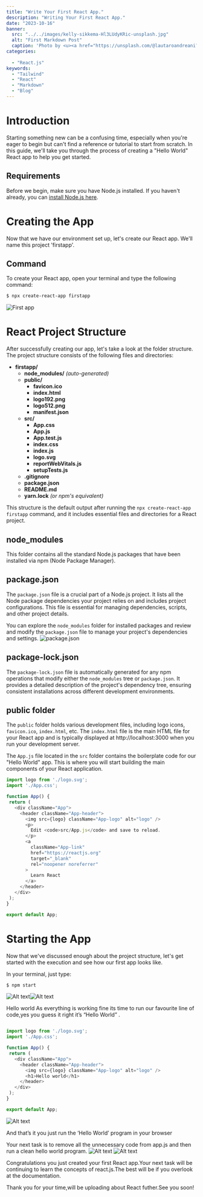 ```yaml
---
title: "Write Your First React App."
description: "Writing Your First React App."
date: "2023-10-16"
banner:
  src: "../../images/kelly-sikkema-Hl3LUdyKRic-unsplash.jpg"
  alt: "First Markdown Post"
  caption: 'Photo by <u><a href="https://unsplash.com/@lautaroandreani?utm_source=medium&utm_medium=referral">Florian Olivo</a></u>'
categories:
  
  - "React.js"
keywords:
  - "Tailwind"
  - "React"
  - "Markdown"
  - "Blog"
---
```


# Introduction

Starting something new can be a confusing time, especially when you're eager to begin but can't find a reference or tutorial to start from scratch. In this guide, we'll take you through the process of creating a "Hello World" React app to help you get started.

## Requirements

Before we begin, make sure you have Node.js installed. If you haven't already, you can [install Node.js here](https://nodejs.org/).

# Creating the App

Now that we have our environment set up, let's create our React app. We'll name this project 'firstapp'.


## Command

To create your React app, open your terminal and type the following command:

```bash
$ npx create-react-app firstapp


```

![First app](firstapp.png)

# React Project Structure

After successfully creating our app, let's take a look at the folder structure. The project structure consists of the following files and directories:

- **firstapp/**
  - **node_modules/** *(auto-generated)*
  - **public/**
    - **favicon.ico**
    - **index.html**
    - **logo192.png**
    - **logo512.png**
    - **manifest.json**
  - **src/**
    - **App.css**
    - **App.js**
    - **App.test.js**
    - **index.css**
    - **index.js**
    - **logo.svg**
    - **reportWebVitals.js**
    - **setupTests.js**
  - **.gitignore**
  - **package.json**
  - **README.md**
  - **yarn.lock** *(or npm's equivalent)*

This structure is the default output after running the `npx create-react-app firstapp` command, and it includes essential files and directories for a React project.

## node_modules

This folder contains all the standard Node.js packages that have been installed via npm (Node Package Manager).

## package.json

The `package.json` file is a crucial part of a Node.js project. It lists all the Node package dependencies your project relies on and includes project configurations. This file is essential for managing dependencies, scripts, and other project details.

You can explore the `node_modules` folder for installed packages and review and modify the `package.json` file to manage your project's dependencies and settings.
![package.json](packagejson.png)

## package-lock.json

The `package-lock.json` file is automatically generated for any npm operations that modify either the `node_modules` tree or `package.json`. It provides a detailed description of the project's dependency tree, ensuring consistent installations across different development environments.

## public folder

The `public` folder holds various development files, including logo icons, `favicon.ico`, `index.html`, etc. The `index.html` file is the main HTML file for your React app and is typically displayed at http://localhost:3000 when you run your development server.

The `App.js` file located in the `src` folder contains the boilerplate code for our "Hello World" app. This is where you will start building the main components of your React application.

 ```js
import logo from './logo.svg';
import './App.css';

function App() {
  return (
    <div className="App">
      <header className="App-header">
        <img src={logo} className="App-logo" alt="logo" />
        <p>
          Edit <code>src/App.js</code> and save to reload.
        </p>
        <a
          className="App-link"
          href="https://reactjs.org"
          target="_blank"
          rel="noopener noreferrer"
        >
          Learn React
        </a>
      </header>
    </div>
  );
}

export default App;
```
# Starting the App

Now that we've discussed enough about the project structure, let's get started with the execution and see how our first app looks like.

In your terminal, just type:

```bash
$ npm start
```
![Alt text](<Screenshot from 2023-06-30 20-18-37.png>)![Alt text](<Screenshot from 2023-06-30 15-22-28.png>)


Hello world
As everything is working fine its time to run our favourite line of code,yes you guess it right it’s “Hello World” .

 ```js

import logo from './logo.svg';
import './App.css';

function App() {
  return (
    <div className="App">
      <header className="App-header">
        <img src={logo} className="App-logo" alt="logo" />
        <h1>Hello world</h1>
      </header>
    </div>
  );
}

export default App;
 ```
 ![Alt text](helloworld.png)

 And that’s it you just run the ‘Hello World’ program in your browser

Your next task is to remove all the unnecessary code from app.js and then run a clean hello world program.
![Alt text](app.png)
![Alt text](Hello.png)

Congratulations you just created your first React app.Your next task will be continuing to learn the concepts of react.js.The best will be if you overlook at the documentation.

Thank you for your time,will be uploading about React futher.See you soon!